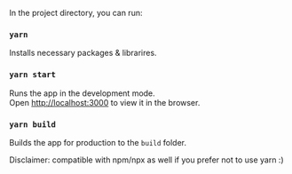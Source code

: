 In the project directory, you can run:

### `yarn`
Installs necessary packages & librarires.<br />

### `yarn start`
Runs the app in the development mode.<br />
Open [http://localhost:3000](http://localhost:3000) to view it in the browser.

### `yarn build`
Builds the app for production to the `build` folder.<br />

Disclaimer: compatible with npm/npx as well if you prefer not to use yarn :) 